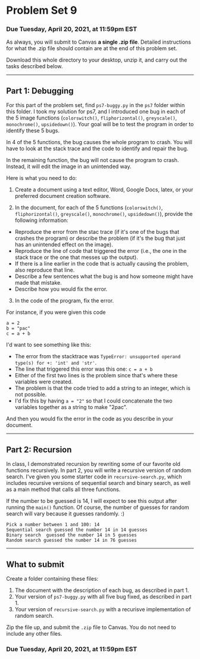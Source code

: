 # Problem Set 9

### Due Tuesday, April 20, 2021, at 11:59pm EST

As always, you will submit to Canvas **a single .zip file**. Detailed instructions for what the .zip file should contain are at the end of this problem set. 

Download this whole directory to your desktop, unzip it, and carry out the tasks described below.


---

## Part 1: Debugging
For this part of the problem set, find `ps7-buggy.py` in the `ps7` folder within this folder. I took my solution for ps7, and I introduced one bug in each of the 5 image functions (`colorswitch()`, `fliphorizontal()`, `greyscale()`, `monochrome()`, `upsidedown()`). Your goal will be to test the program in order to identify these 5 bugs. 

In 4 of the 5 functions, the bug causes the whole program to crash. You will have to look at the stack trace and the code to identify and repair the bug.

In the remaining function, the bug will not cause the program to crash. Instead, it will edit the image in an unintended way.

Here is what you need to do:

1. Create a document using a text editor, Word, Google Docs, latex, or your preferred document creation software.

2. In the document, for each of the 5 functions (`colorswitch()`, `fliphorizontal()`, `greyscale()`, `monochrome()`, `upsidedown()`), provide the following information:

* Reproduce the error from the stac trace (if it's one of the bugs that crashes the program) or describe the problem (if it's the bug that just has an unintended effect on the image).
* Reproduce the line of code that triggered the error (i.e., the one in the stack trace or the one that messes up the output).
* If there is a line earlier in the code that is actually causing the problem, also reproduce that line.
* Describe a few sentences what the bug is and how someone might have made that mistake.
* Describe how you would fix the error. 

3. In the code of the program, fix the error.

For instance, if you were given this code

```
a = 2
b = "pac"
c = a + b
```

I'd want to see something like this:

* The error from the stacktrace was  `TypeError: unsupported operand type(s) for +: 'int' and 'str'`.
* The line that triggered this error was this one: `c = a + b`
* Either of the first two lines is the problem since that's where these variables were created.
* The problem is that the code tried to add a string to an integer, which is not possible. 
* I'd fix this by having `a = "2"` so that I could concatenate the two variables together as a string to make "2pac".

And then you would fix the error in the code as you describe in your document.

---

## Part 2: Recursion
In class, I demonstrated recursion by rewriting some of our favorite old functions recursively. In part 2, you will write a recursive version of random search. I've given you some starter code in `recursive-search.py`, which includes recursive versions of sequential search and binary search, as well as a main method that calls all three functions.

If the number to be guessed is 14, I will expect to see this output after running the `main()` function. Of course, the number of guesses for random search will vary because it guesses randomly. :)

```
Pick a number between 1 and 100: 14
Sequential search guessed the number 14 in 14 guesses
Binary search  guessed the number 14 in 5 guesses
Random search guessed the number 14 in 76 guesses
```

---
## What to submit 

Create a folder containing these files: 
1. The document with the description of each bug, as described in part 1.
2. Your version of `ps7-buggy.py` with all five bug fixed, as described in part 1.
3. Your version of `recursive-search.py` with a recurisve implementation of random search.

Zip the file up, and submit the `.zip` file to Canvas. You do not need to include any other files.

### Due Tuesday, April 20, 2021, at 11:59pm EST



